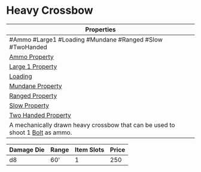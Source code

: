 ---
---

# Heavy Crossbow

|Properties|
|----------|
|\#Ammo #Large1 #Loading #Mundane #Ranged #Slow #TwoHanded|
|[Ammo Property](../Weapon%20Properties/Ammo%20Property.md)|
|[Large 1 Property](../Weapon%20Properties/Large%20X%20Property.md)|
|[Loading](../Weapon%20Properties/Loading%20Property.md)|
|[Mundane Property](../../../Material%20Properties/Mundane%20Property.md)|
|[Ranged Property](../Weapon%20Properties/Ranged%20Property.md)|
|[Slow Property](../Weapon%20Properties/Slow%20Property.md)|
|[Two Handed Property](../Weapon%20Properties/Two%20Handed%20Property.md)|
|A mechanically drawn heavy crossbow that can be used to shoot 1 [Bolt](../Ammo/Bolt.md) as ammo.|

|Damage Die|Range|Item Slots|Price|
|----------|-----|----------|-----|
|d8|60'|1|250|
